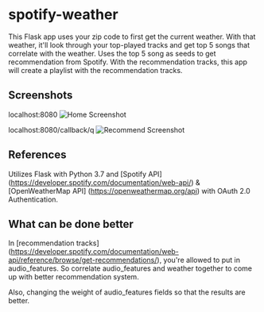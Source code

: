 # spotify-weather


This Flask app uses your zip code to first get the current weather. With that weather, it'll look through your top-played tracks and get top 5 songs that correlate with the weather. Uses the top 5 song as seeds to get recommendation from Spotify. With the recommendation tracks, this app will create a playlist with the recommendation tracks.

## Screenshots


localhost:8080
![Home Screenshot](https://i.imgur.com/AEVEI9W.png "Home Screenshot")

localhost:8080/callback/q
![Recommend Screenshot](https://i.imgur.com/KTVgzfy.png "Recommend Screenshot")


## References


Utilizes Flask with Python 3.7 and [Spotify API] (https://developer.spotify.com/documentation/web-api/) & [OpenWeatherMap API] (https://openweathermap.org/api) with OAuth 2.0 Authentication. 

## What can be done better


In [recommendation tracks] (https://developer.spotify.com/documentation/web-api/reference/browse/get-recommendations/), you're allowed to put in audio_features. So correlate audio_features and weather together to come up with better recommendation system.

Also, changing the weight of audio_features fields so that the results are better.
